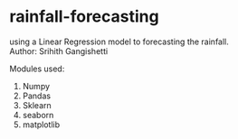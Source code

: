 # rainfall-forecasting

using a Linear Regression model to forecasting the rainfall.
</br>
Author: Srihith Gangishetti</br>

Modules used:</br>
1. Numpy
2. Pandas
3. Sklearn
4. seaborn
5. matplotlib
